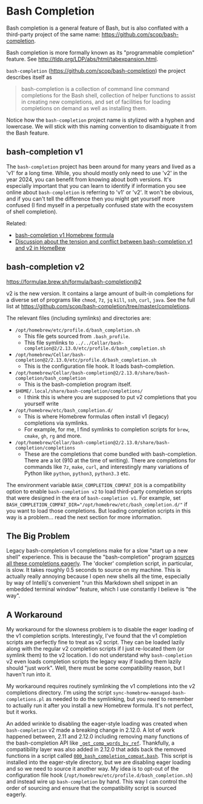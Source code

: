 # Bash Completion

Bash completion is a general feature of Bash, but is also conflated with a third-party project of the same name:
<https://github.com/scop/bash-completion>.

Bash completion is more formally known as its "programmable completion" feature. See 
<http://tldp.org/LDP/abs/html/tabexpansion.html>.

`bash-completion` (<https://github.com/scop/bash-completion>) the project describes itself as

> bash-completion is a collection of command line command completions for the Bash shell, collection of helper functions
> to assist in creating new completions, and set of facilities for loading completions on demand as well as installing 
> them.

Notice how the `bash-completion` project name is stylized with a hyphen and lowercase. We will stick with this naming
convention to disambiguate it from the Bash feature.


## bash-completion v1

The `bash-completion` project has been around for many years and lived as a 'v1' for a long time. While, you should
mostly only need to use 'v2' in the year 2024, you can benefit from knowing about both versions. It's especially important
that you can learn to identify if information you see online about `bash-completion` is referring to 'v1' or 'v2'. It
won't be obvious, and if you can't tell the difference then you might get yourself more confused (I find myself in a
perpetually confused state with the ecosystem of shell completion).

Related:

* [bash-completion v1 Homebrew formula](https://formulae.brew.sh/formula/bash-completion)
* [Discussion about the tension and conflict between bash-completion v1 and v2 in HomeBew](https://discourse.brew.sh/t/bash-completion-2-vs-brews-auto-installed-bash-completions/2391/2)


## bash-completion v2

<https://formulae.brew.sh/formula/bash-completion@2>

v2 is the new version. It contains a large amount of built-in completions for a diverse set of programs like `chmod`, 
`7z`, `jq` `kill`, `ssh`, `curl`, `java`. See the full list at <https://github.com/scop/bash-completion/tree/master/completions>.

The relevant files (including symlinks) and directories are: 

* `/opt/homebrew/etc/profile.d/bash_completion.sh`
  * This file gets sourced from `.bash_profile`.
  * This file symlinks to `../../Cellar/bash-completion@2/2.13.0/etc/profile.d/bash_completion.sh`
* `/opt/homebrew/Cellar/bash-completion@2/2.13.0/etc/profile.d/bash_completion.sh`
  * This is the configuration file hook. It loads bash-completion.
* `/opt/homebrew/Cellar/bash-completion@2/2.13.0/share/bash-completion/bash_completion`
  * This is the bash-completion program itself.
* `$HOME/.local/share/bash-completion/completions/`
  * I think this is where you are supposed to put v2 completions that you yourself write
* `/opt/homebrew/etc/bash_completion.d/`
  * This is where Homebrew formulas often install v1 (legacy) completions via symlinks.
  * For example, for me, I find symlinks to completion scripts for `brew`, `cmake`, `gh`, `rg` and more.  
* `/opt/homebrew/Cellar/bash-completion@2/2.13.0/share/bash-completion/completions`
  * These are the completions that come bundled with bash-completion. There are a lot (910 at the time of writing). There are completions
    for commands like `7z`, `make`, `curl`, and interestingly many variations of Python like `python`, `python3`, `python3.3` etc.

The environment variable `BASH_COMPLETION_COMPAT_DIR` is a compatibility option to enable `bash-completion v2` to load
third-party completion scripts that were designed in the era of `bash-completion v1`. For example, set `BASH_COMPLETION_COMPAT_DIR="/opt/homebrew/etc/bash_completion.d/"`
if you want to load those completions. But loading completion scripts in this way is a problem... read the next section
for more information.


## **The Big Problem**

Legacy bash-completion v1 completions make for a slow "start up a new shell" experience. This is because the "bash-completion"
program [sources all these completions eagerly](https://github.com/scop/bash-completion/blob/b1d163e99e17bcfbc79ee1b6151d8295307d8bc6/bash_completion#L2634).
The 'docker' completion script, in particular, is slow. It takes roughly 0.5 seconds to source on my machine. This is
actually really annoying because I open new shells all the time, especially by way of Intellij's convenient "run this
Markdown shell snippet in an embedded terminal window" feature, which I use constantly I believe is "the way".


## A Workaround

My workaround for the slowness problem is to disable the eager loading of the v1 completion scripts. Interestingly,
I've found that the v1 completion scripts are perfectly fine to treat as v2 script. They can be loaded lazily along with
the regular v2 completion scripts if I just re-located them (or symlink them) to the v2 location. I do not understand
why `bash-completion` v2 even loads completion scripts the legacy way if loading them lazily should "just work". Well,
there must be some compatibility reason, but I haven't run into it.

My workaround requires routinely symlinking the v1 completions into the v2 completions directory. I'm using the script
`sync-homebrew-managed-bash-completions.pl` as needed to do the symlinking, but you need to remember to actually run it
after you install a new Homebrew formula. It's not perfect, but it works.

An added wrinkle to disabling the eager-style loading was created when `bash-completion` v2 made a breaking change in
2.12.0. A lot of work happened between, 2.11 and 2.12.0 including removing many functions of the bash-completion API
like [`_get_comp_words_by_ref`](https://github.com/scop/bash-completion/commit/a9fb23207cbc66302a4500c0eec53fbd6c095377#diff-a4757074ff650000804fd3eaabe9b0a9e02e33040ca5b8afd4c0275fc5f3e136L532).
Thankfully, a compatibility layer was also added in 2.12.0 that adds back the removed functions in a script called [`000_bash_completion_compat.bash`](https://github.com/scop/bash-completion/blob/27a0ef80a2dbd84d8a0d2f90945cc66577149726/bash_completion.d/000_bash_completion_compat.bash).
This script is installed into the eager-style directory, but we are disabling eager loading and so we need to source it
another way. My idea is to opt-out of the configuration file hook (`/opt/homebrew/etc/profile.d/bash_completion.sh`) and
instead wire up `bash-completion` by hand. This way I can control the order of sourcing and ensure that the compatibility
script is sourced eagerly.

